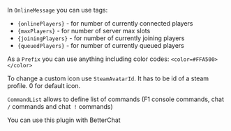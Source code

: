 In `OnlineMessage` you can use tags:
- `{onlinePlayers}` - for number of currently connected players
- `{maxPlayers}` - for number of server max slots
- `{joiningPlayers}` - for number of currently joining players
- `{queuedPlayers}` - for number of currently queued players

As a `Prefix` you can use anything including color codes: `<color=#FFA500></color>`

To change a custom icon use `SteamAvatarId`. It has to be id of a steam profile. 0 for default icon.

`CommandList` allows to define list of commands (F1 console commands, chat `/` commands and chat` !` commands)

You can use this plugin with BetterChat
